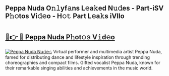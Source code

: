 ## Peppa Nuda O𝚗𝚕yf𝚊ns L𝚎a𝚔ed N𝚞𝚍es - Part-iSV P𝚑𝚘tos Vi𝚍𝚎o - H𝚘𝚝 Part L𝚎a𝚔s iVlIo

# <h2><a href="http://kf31xue.oniu.top/?m=Peppa+Nuda">🔗👉 🔴 Peppa Nuda P𝚑ot𝚘𝚜 V𝚒d𝚎o</a></h2>

[![Peppa Nuda Nu𝚍e𝚜](https://i.imgur.com/0qMVB7G.gif)](http://kf31xue.oniu.top/?m=Peppa+Nuda)
Virtual performer and multimedia artist Peppa Nuda, famed for distributing dance and lifestyle inspiration through trending choreographies and compact films. Gifted vocalist Peppa Nuda, known for their remarkable singing abilities and achievements in the music world.  
